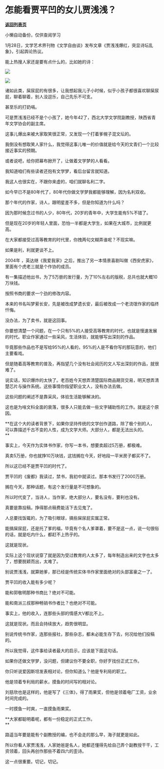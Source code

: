 # 怎能看贾平凹的女儿贾浅浅？

[**返回列表页**](/gzh/记忆承载3)

小懒自动备份，仅供查阅学习

1月28日，文学艺术界刊物《文学自由谈》发布文章《贾浅浅爆红，突显诗坛乱象》，引起舆论热议。

  

能上热搜人家还是要有点什么的，比如她的诗：  

  

![](https://mmbiz.qpic.cn/mmbiz_png/aYCQDPqZ8kyOgqtLpB9qzLoia1icWYaibb29gMI1lP6iauzMVXhtVfyHl7Ysusd31KbiabA9ErgVzmrVdQGicHkpzOibA/640?wx_fmt=png)

![](https://mmbiz.qpic.cn/mmbiz_png/aYCQDPqZ8kyOgqtLpB9qzLoia1icWYaibb2Y9iabjvicpFGlia2iaOGf1dzemciasr9ccvZC5V6KcPttCATNDW2yawuYog/640?wx_fmt=png)

  

诸如此类，屎尿屁的有很多，让我想起我儿子小时候，似乎小孩子都很喜欢聊屎尿屁，聊着聊着，别人没逗乐，自己先乐不可支。

  

甚至乐的打奶嗝。

  

可是贾浅浅已经不是个小孩了，她今年42了，西北大学文学院副教授，陕西省青年文学协会的副主席。  

  

这事儿爆出来被大家取笑很正常，又发现一个打着爹幌子混文坛的。  

  

我倒没有想取笑人家什么，我觉得这事儿唯一的价值就是给今天的文青们一个比较接近事实的预期。  

  

或者说吧，给你把幕布掀开了，让做着文学梦的人看看。

  

我知道咱们有些读者还抱有文学梦，看后台留言就知道。  

  

我这人也很实在，不跟你来虚的，咱们就聊名利二字。  

  

如今早已不是80年代了，80年代你做文学梦我都能够理解，因为名利双收。

  

那个年代的作家，诗人，跟明星差不多，但是你知道为什么吗？  

  

因为那时候念过书的人少，80年代，20岁的青年中，大学生能有5%不错了。

  

但是现在20岁的年轻人里面，恐怕一半都是大学生，如果在大城市，比例就更高。

  

在大家都接受过高等教育的时代里，你拽两句文糊弄谁呢？不现实嘛。  

  

如果是利，利就更谈不上。  

  

2004年 ，英达继《我爱我家》之后，推出了另一本情景喜剧叫做《西安虎家》，里面有个虎老三就是个作协的成员。  

  

有一集描述他出书，为了5万册的发行量，为了10%左右的版税，总共也就大概10万块钱。  

  

按照书商的要求一个劲的修改内容。

  

本来的书名叫梦萦长安，先是被改成梦遗长安，最后被改成一个老流氓作家的临终忏悔。  

  

没办法，为了卖书，就是这回事。

  

你要想清楚一个问题，在一个只有5%的人接受高等教育的时代，也就是慢速发展的时代。职业作家通过一些采风，生活体验，就能够写出深刻的作品。

  

毕竟那些作品也不是写给95%的人看的，95%的人是不看你写的那玩意的，他们主要看戏。  

  

但是随着高等教育的普及，再指望几个没有社会阅历的文人写出深刻的作品，就很难了。  

  

说实话，知识爆炸的太快了。老百姓今天想弄清楚国际商品期货交易，明天想弄清楚芯片与操作系统。这些事情你指望职业文人，没有办法去做。  

  

这些问题的阐述不是靠采风，体验生活能够解决的。

  

这也是为啥文科全面的衰落，很多人只能去做一些文字辅助性的工作。就是这个原因。  

  

 **在这个大的读者背景下，如果你坚持传统的文学创作道路，除了极个别的人，可以靠描述千古不变的人性，成为文学大师。大部分人，都是无法出头的。  
**

  

事实上，今天作为实体书作家，你写一本书，想要卖超过5万册，都极难。

  

真卖5万册，你也就挣10万块钱，这钱搁在今天，好地段一平米房子都买不了。  

  

所以这已经不是贾平凹的时代了。  

  

贾平凹的《废都》我读过，禁书，我初中就读过。那本书发行了2000万册。

  

搁在今天，那种话题，有这个发行量是不可想象的。  

  

所以时代变了，当诗人，当作家，绝大部分人，要名没有，要利也没有。  

  

真要是靠投稿，挣得那点稿费能活下去见鬼了。  

  

人总要找饭辄的，为了吸引眼球，搞些屎尿屁实属正常。

  

能搞屎尿屁，还是托了爹的福，毕竟有个名人爹罩着，要不是这一点，说一句很俗的话，就是吃内什么，都赶不上热乎的。

  

这就是现状。

  

实际上这个现状说穿了就是因为受过教育的人太多了，每年制造出来的文字也太多了，想要脱颖而出，太难了。

  

别说贾浅浅，就算她爹，那已经是传统实体书作家里面绝对的头部富豪之一了。

  

贾平凹的收入能有多少呢？

  

能和郭敬明那种书商比？绝对不可能。

  

能和南派三叔那种畅销书作者比？也绝对不可能。

  

事实上，他的收入，连那些头部的情感大V都比不上。

  

这就是现状。而且会持续放大，趋势很明显。

  

别说传统书作家，连那些报社，那些杂志，都未必能生存下去，何况给他们投稿的。  

  

所以我觉得，这件事给读者最大的启示，应该是下面这句话。  

  

如果你还做文学梦，没问题，但建议你不要全职，你好歹找份正式工作。

  

你只听说爱因斯坦发表相对论，但你知道么？他是专利局的职工。

  

他是领着专利局的薪水，摸鱼的时间写的相对论。

  

刘慈欣也是这样的，他是写了《三体》，得了雨果奖，但他是领着电厂工资，业余时间完成的。  

  

一时摸鱼一时爽，一直摸鱼雨果奖。

  

 **大家都聪明着呢，都有一份稳定的正式工作。  
**

  

路遥当年要是能有个副教授的编，也不会走的那么早，海子就更是如此。  

  

所以你看人家贾浅浅，人家她爸是名人，她都还懂得先给自己弄个副教授干干，工资领着，回头再创作那些不着四六的歪诗。  

  

这一点很重要。切记，切记。

